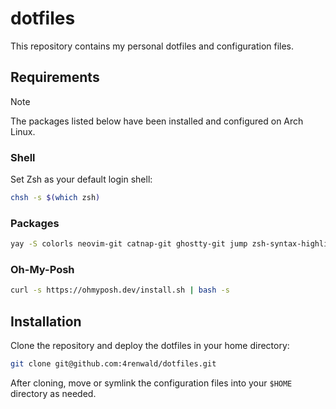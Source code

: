 # dotfiles

This repository contains my personal dotfiles and configuration files.

## Requirements
> [!NOTE]  
> The packages listed below have been installed and configured on Arch Linux.

### Shell

Set Zsh as your default login shell:

```bash
chsh -s $(which zsh)
```

### Packages
```bash
yay -S colorls neovim-git catnap-git ghostty-git jump zsh-syntax-highlighting-git zsh-autosuggestions-git
```

### Oh-My-Posh

```bash
curl -s https://ohmyposh.dev/install.sh | bash -s
```

## Installation

Clone the repository and deploy the dotfiles in your home directory:

```bash
git clone git@github.com:4renwald/dotfiles.git
```
After cloning, move or symlink the configuration files into your `$HOME` directory as needed.




